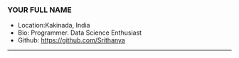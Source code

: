 ### YOUR FULL NAME
- Location:Kakinada, India
- Bio: Programmer. Data Science Enthusiast
- Github: https://github.com/Srithanya
***
